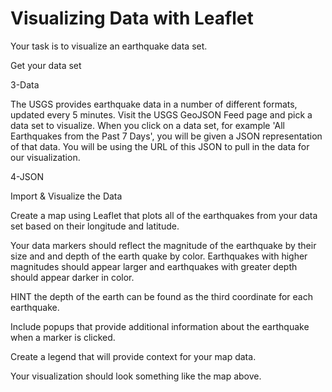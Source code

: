 # Visualizing Data with Leaflet
Your task is to visualize an earthquake data set.

Get your data set

3-Data

The USGS provides earthquake data in a number of different formats, updated every 5 minutes. Visit the USGS GeoJSON Feed page and pick a data set to visualize. When you click on a data set, for example 'All Earthquakes from the Past 7 Days', you will be given a JSON representation of that data. You will be using the URL of this JSON to pull in the data for our visualization.

4-JSON

Import & Visualize the Data

Create a map using Leaflet that plots all of the earthquakes from your data set based on their longitude and latitude.

Your data markers should reflect the magnitude of the earthquake by their size and and depth of the earth quake by color. Earthquakes with higher magnitudes should appear larger and earthquakes with greater depth should appear darker in color.

HINT the depth of the earth can be found as the third coordinate for each earthquake.

Include popups that provide additional information about the earthquake when a marker is clicked.

Create a legend that will provide context for your map data.

Your visualization should look something like the map above.
